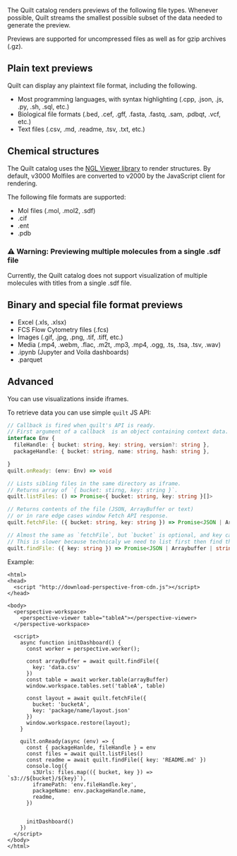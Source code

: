 <!-- markdownlint-disable -->

The Quilt catalog renders previews of the following file types.
Whenever possible, Quilt streams the smallest possible subset of the data
needed to generate the preview.

Previews are supported for uncompressed files as well as for gzip archives (.gz).

## Plain text previews
Quilt can display any plaintext file format, including the following. 

* Most programming languages, with syntax highlighting
(.cpp, .json, .js, .py, .sh,  .sql, etc.)
* Biological file formats (.bed, .cef, .gff, .fasta, .fastq, .sam, .pdbqt, .vcf, etc.)
* Text files (.csv, .md, .readme, .tsv, .txt, etc.)

## Chemical structures
The Quilt catalog uses the [NGL Viewer library](https://github.com/nglviewer/ngl) to render structures.
By default, v3000 Molfiles are converted to v2000 by the JavaScript client for rendering.

The following file formats are supported:
* Mol files (.mol, .mol2, .sdf)
* .cif
* .ent
* .pdb

### ⚠ Warning: Previewing multiple molecules from a single .sdf file

Currently, the Quilt catalog does not support visualization of
multiple molecules with titles from a single .sdf file.

## Binary and special file format previews
* Excel (.xls, .xlsx)
* FCS Flow Cytometry files (.fcs)
* Images (.gif, .jpg, .png, .tif, .tiff, etc.)
* Media (.mp4, .webm, .flac, .m2t, .mp3, .mp4, .ogg, .ts, .tsa, .tsv, .wav)
* .ipynb (Jupyter and Voila dashboards)
* .parquet

## Advanced

You can use visualizations inside iframes.

To retrieve data you can use simple `quilt` JS API:

```ts
// Callback is fired when quilt's API is ready.
// First argument of a callback  is an object containing context data.
interface Env {
  fileHandle: { bucket: string, key: string, version?: string },
  packageHandle: { bucket: string, name: string, hash: string },

}
quilt.onReady: (env: Env) => void

// Lists sibling files in the same directory as iframe.
// Returns array of `{ bucket: stirng, key: string }`.
quilt.listFiles: () => Promise<{ bucket: string, key: string }[]>

// Returns contents of the file (JSON, ArrayBuffer or text)
// or in rare edge cases window Fetch API response.
quilt.fetchFile: ({ bucket: string, key: string }) => Promise<JSON | Arraybuffer | string | Response>

// Almost the same as `fetchFile`, but `bucket` is optional, and key can be partial.
// This is slower because technicaly we need to list first then find that file.
quilt.findFile: ({ key: string }) => Promise<JSON | Arraybuffer | string | Response>
```

Example:
```tsx
<html>
<head>
  <script "http://download-perspective-from-cdn.js"></script>
</head>

<body>
  <perspective-workspace>
    <perspective-viewer table="tableA"></perspective-viewer>
  </perspective-workspace>

  <script>
    async function initDashboard() {
      const worker = perspective.worker();

      const arrayBuffer = await quilt.findFile({
        key: 'data.csv'
      })
      const table = await worker.table(arrayBuffer)
      window.workspace.tables.set('tableA', table)

      const layout = await quilt.fetchFile({
        bucket: 'bucketA',
        key: 'package/name/layout.json'
      })
      window.workspace.restore(layout);
    }

    quilt.onReady(async (env) => {
      const { packageHanlde, fileHandle } = env
      const files = await quilt.listFiles()
      const readme = await quilt.findFile({ key: 'README.md' })
      console.log({
        s3Urls: files.map(({ bucket, key }) => `s3://${bucket}/${key}`),
        iframePath: 'env.fileHandle.key',
        packageName: env.packageHandle.name,
        readme,
      })


      initDashboard()
    })
  </script>
</body>
</html>
```
